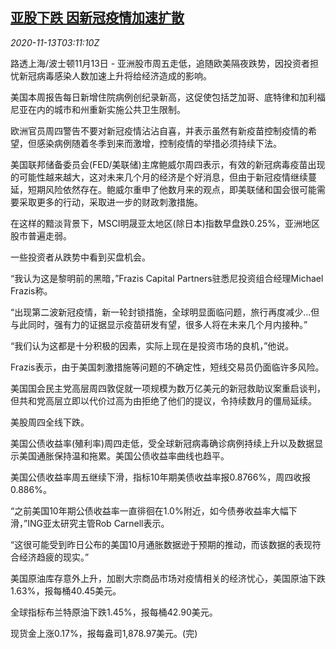 <!--1605237794000-->
[亚股下跌 因新冠疫情加速扩散](https://cn.reuters.com/article/asia-financial-markets-1113-fri-idCNKBS27T0C7)
------

<div><i>2020-11-13T03:11:10Z</i></div><p>路透上海/波士顿11月13日 - 亚洲股市周五走低，追随欧美隔夜跌势，因投资者担忧新冠病毒感染人数加速上升将给经济造成的影响。</p><p>美国本周报告每日新增住院病例创纪录新高，这促使包括芝加哥、底特律和加利福尼亚在内的城市和州重新实施公共卫生限制。</p><p>欧洲官员周四警告不要对新冠疫情沾沾自喜，并表示虽然有新疫苗控制疫情的希望，但感染病例随着冬季到来而激增，控制疫情的举措必须持续下法。</p><p>美国联邦储备委员会(FED/美联储)主席鲍威尔周四表示，有效的新冠病毒疫苗出现的可能性越来越大，这对未来几个月的经济是个好消息，但由于新冠疫情继续蔓延，短期风险依然存在。鲍威尔重申了他数月来的观点，即美联储和国会很可能需要采取更多的行动，采取进一步的财政刺激措施。</p><p>在这样的黯淡背景下，MSCI明晟亚太地区(除日本)指数早盘跌0.25%，亚洲地区股市普遍走弱。</p><p>一些投资者从跌势中看到买盘机会。</p><p>“我认为这是黎明前的黑暗，”Frazis Capital Partners驻悉尼投资组合经理Michael Frazis称。</p><p>“出现第二波新冠疫情，新一轮封锁措施，全球明显面临问题，旅行再度减少...但与此同时，强有力的证据显示疫苗研发有望，很多人将在未来几个月内接种。”</p><p>“我们认为这都是十分积极的因素，实际上现在是投资市场的良机，”他说。</p><p>Frazis表示，由于美国刺激措施等问题的不确定性，短线交易员仍面临许多风险。</p><p>美国国会民主党高层周四敦促就一项规模为数万亿美元的新冠救助议案重启谈判，但共和党高层立即以代价过高为由拒绝了他们的提议，令持续数月的僵局延续。</p><p>美股周四全线下跌。</p><p>美国公债收益率(殖利率)周四走低，受全球新冠病毒确诊病例持续上升以及数据显示美国通胀保持温和拖累。美国公债收益率曲线也趋平。</p><p>美国公债收益率周五继续下滑，指标10年期美债收益率报0.8766%，周四收报0.886%。</p><p>“之前美国10年期公债收益率一直徘徊在1.0%附近，如今债券收益率大幅下滑，”ING亚太研究主管Rob Carnell表示。</p><p>“这很可能受到昨日公布的美国10月通胀数据逊于预期的推动，而该数据的表现符合经济趋疲的现实。”</p><p>美国原油库存意外上升，加剧大宗商品市场对疫情相关的经济忧心，美国原油下跌1.63%，报每桶40.45美元。</p><p>全球指标布兰特原油下跌1.45%，报每桶42.90美元。</p><p>现货金上涨0.17%，报每盎司1,878.97美元。(完)</p>
